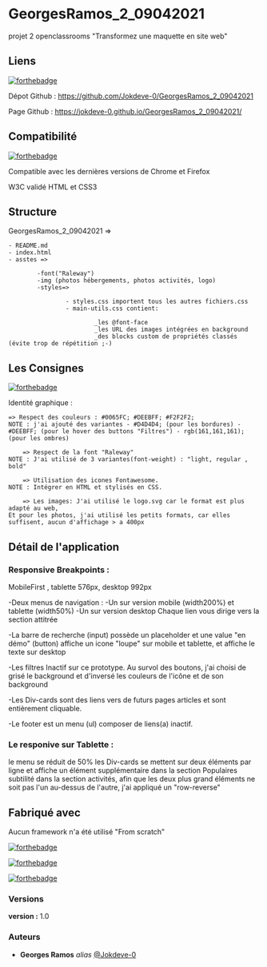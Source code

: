 # GeorgesRamos_2_09042021

projet 2 openclassrooms "Transformez une maquette en site web"

## Liens
[![forthebadge](https://forthebadge.com/images/badges/uses-git.svg)](https://forthebadge.com)

Dépot Github : https://github.com/Jokdeve-0/GeorgesRamos_2_09042021

Page Github  : https://jokdeve-0.github.io/GeorgesRamos_2_09042021/

## Compatibilité
[![forthebadge](https://forthebadge.com/images/badges/validated-html5.svg)](https://forthebadge.com)

Compatible avec les dernières versions de Chrome et Firefox

W3C validé HTML et CSS3

## Structure

GeorgesRamos_2_09042021 =>

	- README.md
	- index.html
	- asstes =>

        	-font("Raleway")
        	-img (photos hébergements, photos activités, logo)
        	-styles=> 

                	- styles.css importent tous les autres fichiers.css
                	- main-utils.css contient:

                    		_les @font-face
                    		_les URL des images intégrées en background
                    		_des blocks custom de propriétés classés (évite trop de répétition ;-) 




## Les Consignes
[![forthebadge](https://forthebadge.com/images/badges/it-works-why.svg)](https://forthebadge.com)

Identité graphique :

	=> Respect des couleurs : #0065FC; #DEEBFF; #F2F2F2; 
	NOTE : j'ai ajouté des variantes - #D4D4D4; (pour les bordures) - #DEEBFF; (pour le hover des buttons "Filtres") - rgb(161,161,161); (pour les ombres)

    	=> Respect de la font "Raleway" 
	NOTE : J'ai utilisé de 3 variantes(font-weight) : "light, regular , bold"

    	=> Utilisation des icones Fontawesome. 
	NOTE : Intégrer en HTML et stylisés en CSS.

    	=> Les images: J'ai utilisé le logo.svg car le format est plus adapté au web,
	Et pour les photos, j'ai utilisé les petits formats, car elles suffisent, aucun d'affichage > a 400px

## Détail de l'application

### Responsive Breakpoints :
MobileFirst , tablette 576px, desktop 992px

-Deux menus de navigation :
    -Un sur version mobile (width200%) et tablette (width50%)
    -Un sur version desktop Chaque lien vous dirige vers la section attitrée

-La barre de recherche (input) possède un placeholder et une value "en démo" (button) affiche un icone "loupe" sur mobile et tablette, et affiche le texte sur desktop

-Les filtres Inactif sur ce prototype. Au survol des boutons, j'ai choisi de grisé le background et d'inversé les couleurs de l'icône et de son background

-Les Div-cards sont des liens vers de futurs pages articles et sont entièrement cliquable.

-Le footer est un menu (ul) composer de liens(a) inactif.

### Le responive sur Tablette :
le menu se réduit de 50% les Div-cards se mettent sur deux éléments par ligne et affiche un élément supplémentaire dans la section Populaires subtilité dans la section activités, afin que les deux plus grand éléments ne soit pas l'un au-dessus de l'autre, j'ai appliqué un "row-reverse"

## Fabriqué avec
Aucun framework n'a été utilisé "From scratch"

[![forthebadge](http://forthebadge.com/images/badges/built-with-love.svg)](http://forthebadge.com)

[![forthebadge](https://forthebadge.com/images/badges/uses-html.svg)](https://forthebadge.com)

[![forthebadge](https://forthebadge.com/images/badges/uses-css.svg)](https://forthebadge.com)

### Versions

**version :** 1.0


### Auteurs

* **Georges Ramos** _alias_ [@Jokdeve-0](https://github.com/Jokdeve-0)